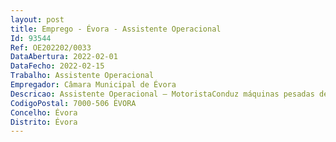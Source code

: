 ```yaml
--- 
layout: post
title: Emprego - Évora - Assistente Operacional
Id: 93544
Ref: OE202202/0033
DataAbertura: 2022-02-01
DataFecho: 2022-02-15
Trabalho: Assistente Operacional
Empregador: Câmara Municipal de Évora
Descricao: Assistente Operacional – MotoristaConduz máquinas pesadas de movimentação de terras, manobrando também sistemas hidráulicos ou mecânicos complementares das viaturas  zela pela conservação e limpeza da viatura distribuída  verifica diariamente os níveis de óleo e água e comunica eventuais ocorrências anormais detetadas  Conduz viaturas ligeiras ou pesadas  Procede ao transporte de diversos materiais e mercadorias de acordo com as necessidade dos serviços, predominantemente materiais destinados ao abastecimento das obras em execução bem como de produtos sobrantes das mesmas  Verifica o acondicionamento da carga do veiculo e aciona os mecanismos necessários à sua carga e descarga, podendo, quando esta é feita manualmente, prestar colaboração  Assegura a manutenção do veículo cuidando da sua limpeza e lubrificação  Abastece a viatura de combustível, registando diariamente, no respetivo boletim, essa ocorrência, bem como os quilómetros percorridos e os diversos serviços executados  Conduz e manobra tratores com ou sem atrelado, com equipamento especial de limpa sebes, verifica, limpa, lubrifica e afina o equipamento à sua disposição tendo em vista a sua conservação  Procede a pequenas reparações providenciando, em caso de avarias de maior dimensão, a devida informação superior para ulterior reparação. Procede à arrumação no sítio adequado no final do dia.
CodigoPostal: 7000-506 ÉVORA
Concelho: Évora
Distrito: Évora
--- 
```

